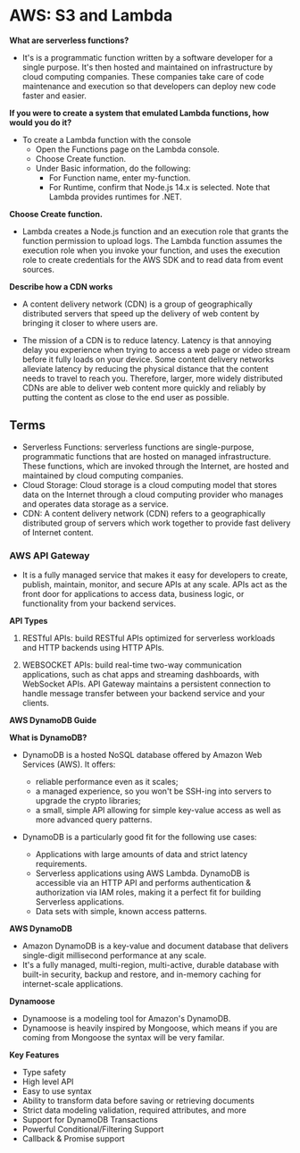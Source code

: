# AWS: S3 and Lambda

**What are serverless functions?**

- It's is a programmatic function written by a software developer for a single purpose. It's then hosted and maintained on infrastructure by cloud computing companies. These companies take care of code maintenance and execution so that developers can deploy new code faster and easier.

**If you were to create a system that emulated Lambda functions, how would you do it?**

- To create a Lambda function with the console
  - Open the Functions page on the Lambda console.
  - Choose Create function.
  - Under Basic information, do the following:
     - For Function name, enter my-function.
     - For Runtime, confirm that Node.js 14.x is selected. Note that Lambda provides runtimes for .NET.

**Choose Create function.**

- Lambda creates a Node.js function and an execution role that grants the function permission to upload logs. The Lambda function assumes the execution role when you invoke your function, and uses the execution role to create credentials for the AWS SDK and to read data from event sources.

**Describe how a CDN works**

- A content delivery network (CDN) is a group of geographically distributed servers that speed up the delivery of web content by bringing it closer to where users are.

- The mission of a CDN is to reduce latency. Latency is that annoying delay you experience when trying to access a web page or video stream before it fully loads on your device. Some content delivery networks alleviate latency by reducing the physical distance that the content needs to travel to reach you. Therefore, larger, more widely distributed CDNs are able to deliver web content more quickly and reliably by putting the content as close to the end user as possible.

## Terms

- Serverless Functions: serverless functions are single-purpose, programmatic functions that are hosted on managed infrastructure. These functions, which are invoked through the Internet, are hosted and maintained by cloud computing companies.
- Cloud Storage: Cloud storage is a cloud computing model that stores data on the Internet through a cloud computing provider who manages and operates data storage as a service.
- CDN: A content delivery network (CDN) refers to a geographically distributed group of servers which work together to provide fast delivery of Internet content.

### AWS API Gateway

- It is a fully managed service that makes it easy for developers to create, publish, maintain, monitor, and secure APIs at any scale. APIs act as the front door for applications to access data, business logic, or functionality from your backend services.

**API Types**

1. RESTful APIs: build RESTful APIs optimized for serverless workloads and HTTP backends using HTTP APIs.

2. WEBSOCKET APIs: build real-time two-way communication applications, such as chat apps and streaming dashboards, with WebSocket APIs. API Gateway maintains a persistent connection to handle message transfer between your backend service and your clients.

**AWS DynamoDB Guide**

**What is DynamoDB?**

- DynamoDB is a hosted NoSQL database offered by Amazon Web Services (AWS). It offers:
  - reliable performance even as it scales;
  - a managed experience, so you won't be SSH-ing into servers to upgrade the crypto libraries;
  - a small, simple API allowing for simple key-value access as well as more advanced query patterns.
- DynamoDB is a particularly good fit for the following use cases:

   - Applications with large amounts of data and strict latency requirements.
   - Serverless applications using AWS Lambda. DynamoDB is accessible via an HTTP API and performs authentication & authorization via IAM roles, making it a perfect fit for building Serverless applications.
   - Data sets with simple, known access patterns.

**AWS DynamoDB**

- Amazon DynamoDB is a key-value and document database that delivers single-digit millisecond performance at any scale.
- It's a fully managed, multi-region, multi-active, durable database with built-in security, backup and restore, and in-memory caching for internet-scale applications.

**Dynamoose**

- Dynamoose is a modeling tool for Amazon's DynamoDB.
- Dynamoose is heavily inspired by Mongoose, which means if you are coming from Mongoose the syntax will be very familar.

**Key Features**
- Type safety
- High level API
- Easy to use syntax
- Ability to transform data before saving or retrieving documents
- Strict data modeling validation, required attributes, and more
- Support for DynamoDB Transactions
- Powerful Conditional/Filtering Support
- Callback & Promise support